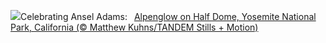![](https://www.bing.com/th?id=OHR.AdamsYosemite_EN-US7924059397_UHD.jpg&w=1000)Celebrating Ansel Adams:&nbsp;&ensp;[Alpenglow on Half Dome, Yosemite National Park, California (© Matthew Kuhns/TANDEM Stills + Motion)](https://www.bing.com/th?id=OHR.AdamsYosemite_EN-US7924059397_UHD.jpg)
<br><br/>
